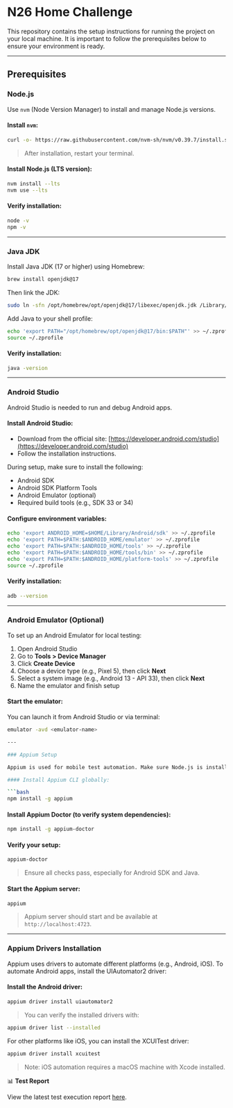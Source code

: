 # N26 Home Challenge

This repository contains the setup instructions for running the project on your local machine. It is important to follow the prerequisites below to ensure your environment is ready.

---

## Prerequisites

### Node.js

Use `nvm` (Node Version Manager) to install and manage Node.js versions.

#### Install `nvm`:

```bash
curl -o- https://raw.githubusercontent.com/nvm-sh/nvm/v0.39.7/install.sh | bash
```

> After installation, restart your terminal.

#### Install Node.js (LTS version):

```bash
nvm install --lts
nvm use --lts
```

#### Verify installation:

```bash
node -v
npm -v
```

---

### Java JDK

Install Java JDK (17 or higher) using Homebrew:

```bash
brew install openjdk@17
```

Then link the JDK:

```bash
sudo ln -sfn /opt/homebrew/opt/openjdk@17/libexec/openjdk.jdk /Library/Java/JavaVirtualMachines/openjdk-17.jdk
```

Add Java to your shell profile:

```bash
echo 'export PATH="/opt/homebrew/opt/openjdk@17/bin:$PATH"' >> ~/.zprofile
source ~/.zprofile
```

#### Verify installation:

```bash
java -version
```

---

### Android Studio

Android Studio is needed to run and debug Android apps.

#### Install Android Studio:

- Download from the official site: [https://developer.android.com/studio](https://developer.android.com/studio)
- Follow the installation instructions.

During setup, make sure to install the following:

- Android SDK
- Android SDK Platform Tools
- Android Emulator (optional)
- Required build tools (e.g., SDK 33 or 34)

#### Configure environment variables:

```bash
echo 'export ANDROID_HOME=$HOME/Library/Android/sdk' >> ~/.zprofile
echo 'export PATH=$PATH:$ANDROID_HOME/emulator' >> ~/.zprofile
echo 'export PATH=$PATH:$ANDROID_HOME/tools' >> ~/.zprofile
echo 'export PATH=$PATH:$ANDROID_HOME/tools/bin' >> ~/.zprofile
echo 'export PATH=$PATH:$ANDROID_HOME/platform-tools' >> ~/.zprofile
source ~/.zprofile
```

#### Verify installation:

```bash
adb --version
```

---

### Android Emulator (Optional)

To set up an Android Emulator for local testing:

1. Open Android Studio
2. Go to **Tools > Device Manager**
3. Click **Create Device**
4. Choose a device type (e.g., Pixel 5), then click **Next**
5. Select a system image (e.g., Android 13 - API 33), then click **Next**
6. Name the emulator and finish setup

#### Start the emulator:

You can launch it from Android Studio or via terminal:

````bash
emulator -avd <emulator-name>

---

### Appium Setup

Appium is used for mobile test automation. Make sure Node.js is installed (see above), then follow these steps:

#### Install Appium CLI globally:

```bash
npm install -g appium
````

#### Install Appium Doctor (to verify system dependencies):

```bash
npm install -g appium-doctor
```

#### Verify your setup:

```bash
appium-doctor
```

> Ensure all checks pass, especially for Android SDK and Java.

#### Start the Appium server:

```bash
appium
```

> Appium server should start and be available at `http://localhost:4723`.

---

### Appium Drivers Installation

Appium uses drivers to automate different platforms (e.g., Android, iOS). To automate Android apps, install the UIAutomator2 driver:

#### Install the Android driver:

```bash
appium driver install uiautomator2
```

> You can verify the installed drivers with:

```bash
appium driver list --installed
```

For other platforms like iOS, you can install the XCUITest driver:

```bash
appium driver install xcuitest
```

> Note: iOS automation requires a macOS machine with Xcode installed.

📊 **Test Report**

View the latest test execution report [here](./reports/mobile-e2e/index.html).
